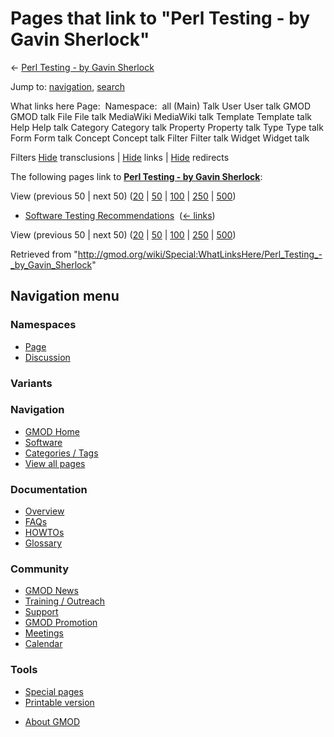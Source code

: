<div id="mw-page-base" class="noprint">

</div>

<div id="mw-head-base" class="noprint">

</div>

<div id="content" class="mw-body" role="main">

<span id="top"></span>

<div id="mw-js-message" style="display:none;">

</div>



# <span dir="auto">Pages that link to "Perl Testing - by Gavin Sherlock"</span>

<div id="bodyContent">

<div id="contentSub">

← [Perl Testing - by Gavin
Sherlock](/wiki/Perl_Testing_-_by_Gavin_Sherlock "Perl Testing - by Gavin Sherlock")

</div>

<div id="jump-to-nav" class="mw-jump">

Jump to: [navigation](#mw-navigation), [search](#p-search)

</div>

<div id="mw-content-text">

What links here Page:  Namespace:  all (Main) Talk User User talk GMOD
GMOD talk File File talk MediaWiki MediaWiki talk Template Template talk
Help Help talk Category Category talk Property Property talk Type Type
talk Form Form talk Concept Concept talk Filter Filter talk Widget
Widget talk

Filters
[Hide](/mediawiki/index.php?title=Special:WhatLinksHere/Perl_Testing_-_by_Gavin_Sherlock&hidetrans=1 "Special:WhatLinksHere/Perl Testing - by Gavin Sherlock")
transclusions \|
[Hide](/mediawiki/index.php?title=Special:WhatLinksHere/Perl_Testing_-_by_Gavin_Sherlock&hidelinks=1 "Special:WhatLinksHere/Perl Testing - by Gavin Sherlock")
links \|
[Hide](/mediawiki/index.php?title=Special:WhatLinksHere/Perl_Testing_-_by_Gavin_Sherlock&hideredirs=1 "Special:WhatLinksHere/Perl Testing - by Gavin Sherlock")
redirects

The following pages link to **[Perl Testing - by Gavin
Sherlock](/wiki/Perl_Testing_-_by_Gavin_Sherlock "Perl Testing - by Gavin Sherlock")**:

View (previous 50 \| next 50)
([20](/mediawiki/index.php?title=Special:WhatLinksHere/Perl_Testing_-_by_Gavin_Sherlock&limit=20 "Special:WhatLinksHere/Perl Testing - by Gavin Sherlock")
\|
[50](/mediawiki/index.php?title=Special:WhatLinksHere/Perl_Testing_-_by_Gavin_Sherlock&limit=50 "Special:WhatLinksHere/Perl Testing - by Gavin Sherlock")
\|
[100](/mediawiki/index.php?title=Special:WhatLinksHere/Perl_Testing_-_by_Gavin_Sherlock&limit=100 "Special:WhatLinksHere/Perl Testing - by Gavin Sherlock")
\|
[250](/mediawiki/index.php?title=Special:WhatLinksHere/Perl_Testing_-_by_Gavin_Sherlock&limit=250 "Special:WhatLinksHere/Perl Testing - by Gavin Sherlock")
\|
[500](/mediawiki/index.php?title=Special:WhatLinksHere/Perl_Testing_-_by_Gavin_Sherlock&limit=500 "Special:WhatLinksHere/Perl Testing - by Gavin Sherlock"))

- [Software Testing
  Recommendations](/wiki/Software_Testing_Recommendations "Software Testing Recommendations")
  ‎ <span class="mw-whatlinkshere-tools">([←
  links](/mediawiki/index.php?title=Special:WhatLinksHere&target=Software+Testing+Recommendations "Special:WhatLinksHere"))</span>

View (previous 50 \| next 50)
([20](/mediawiki/index.php?title=Special:WhatLinksHere/Perl_Testing_-_by_Gavin_Sherlock&limit=20 "Special:WhatLinksHere/Perl Testing - by Gavin Sherlock")
\|
[50](/mediawiki/index.php?title=Special:WhatLinksHere/Perl_Testing_-_by_Gavin_Sherlock&limit=50 "Special:WhatLinksHere/Perl Testing - by Gavin Sherlock")
\|
[100](/mediawiki/index.php?title=Special:WhatLinksHere/Perl_Testing_-_by_Gavin_Sherlock&limit=100 "Special:WhatLinksHere/Perl Testing - by Gavin Sherlock")
\|
[250](/mediawiki/index.php?title=Special:WhatLinksHere/Perl_Testing_-_by_Gavin_Sherlock&limit=250 "Special:WhatLinksHere/Perl Testing - by Gavin Sherlock")
\|
[500](/mediawiki/index.php?title=Special:WhatLinksHere/Perl_Testing_-_by_Gavin_Sherlock&limit=500 "Special:WhatLinksHere/Perl Testing - by Gavin Sherlock"))

</div>

<div class="printfooter">

Retrieved from
"<http://gmod.org/wiki/Special:WhatLinksHere/Perl_Testing_-_by_Gavin_Sherlock>"

</div>

<div id="catlinks" class="catlinks catlinks-allhidden">

</div>

<div class="visualClear">

</div>

</div>

</div>

<div id="mw-navigation">

## Navigation menu

<div id="mw-head">



<div id="left-navigation">

<div id="p-namespaces" class="vectorTabs" role="navigation"
aria-labelledby="p-namespaces-label">

### Namespaces

- <span id="ca-nstab-main"><a href="/wiki/Perl_Testing_-_by_Gavin_Sherlock" accesskey="c"
  title="View the content page [c]">Page</a></span>
- <span id="ca-talk"><a
  href="/mediawiki/index.php?title=Talk:Perl_Testing_-_by_Gavin_Sherlock&amp;action=edit&amp;redlink=1"
  accesskey="t"
  title="Discussion about the content page [t]">Discussion</a></span>

</div>

<div id="p-variants" class="vectorMenu emptyPortlet" role="navigation"
aria-labelledby="p-variants-label">

### 

### Variants[](#)

<div class="menu">

</div>

</div>

</div>

<div id="right-navigation">





</div>



</div>

</div>

</div>

<div id="mw-panel">

<div id="p-logo" role="banner">

<a href="/wiki/Main_Page"
style="background-image: url(http://gmod.org/images/GMOD-cogs.png);"
title="Visit the main page"></a>

</div>

<div id="p-Navigation" class="portal" role="navigation"
aria-labelledby="p-Navigation-label">

### Navigation

<div class="body">

- <span id="n-GMOD-Home">[GMOD Home](/wiki/Main_Page)</span>
- <span id="n-Software">[Software](/wiki/GMOD_Components)</span>
- <span id="n-Categories-.2F-Tags">[Categories /
  Tags](/wiki/Categories)</span>
- <span id="n-View-all-pages">[View all
  pages](/wiki/Special:AllPages)</span>

</div>

</div>

<div id="p-Documentation" class="portal" role="navigation"
aria-labelledby="p-Documentation-label">

### Documentation

<div class="body">

- <span id="n-Overview">[Overview](/wiki/Overview)</span>
- <span id="n-FAQs">[FAQs](/wiki/Category:FAQ)</span>
- <span id="n-HOWTOs">[HOWTOs](/wiki/Category:HOWTO)</span>
- <span id="n-Glossary">[Glossary](/wiki/Glossary)</span>

</div>

</div>

<div id="p-Community" class="portal" role="navigation"
aria-labelledby="p-Community-label">

### Community

<div class="body">

- <span id="n-GMOD-News">[GMOD News](/wiki/GMOD_News)</span>
- <span id="n-Training-.2F-Outreach">[Training /
  Outreach](/wiki/Training_and_Outreach)</span>
- <span id="n-Support">[Support](/wiki/Support)</span>
- <span id="n-GMOD-Promotion">[GMOD
  Promotion](/wiki/GMOD_Promotion)</span>
- <span id="n-Meetings">[Meetings](/wiki/Meetings)</span>
- <span id="n-Calendar">[Calendar](/wiki/Calendar)</span>

</div>

</div>

<div id="p-tb" class="portal" role="navigation"
aria-labelledby="p-tb-label">

### Tools

<div class="body">

- <span id="t-specialpages"><a href="/wiki/Special:SpecialPages" accesskey="q"
  title="A list of all special pages [q]">Special pages</a></span>
- <span id="t-print"><a
  href="/mediawiki/index.php?title=Special:WhatLinksHere/Perl_Testing_-_by_Gavin_Sherlock&amp;printable=yes"
  rel="alternate" accesskey="p"
  title="Printable version of this page [p]">Printable version</a></span>

</div>

</div>

</div>

</div>

<div id="footer" role="contentinfo">

- <span id="footer-places-about">[About
  GMOD](/wiki/GMOD:About "GMOD:About")</span>

<!-- -->






</div>
